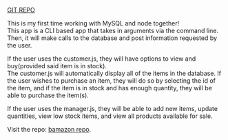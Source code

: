 <a href="https://github.com/Chaelor/bamazon">GIT REPO</a>

This is my first time working with MySQL and node together!<br>
This app is a CLI based app that takes in arguments via the command line. Then, it will make calls to the database and post information requested by the user. <br>

If the user uses the customer.js, they will have options to view and buy(provided said item is in stock).<br>
The customer.js will automatically display all of the items in the database. If the user wishes to purchase an item, they will do so by selecting the id of the item, and if the item is in stock and has enough quantity, they will be able to purchase the item(s).<br>

If the user uses the manager.js, they will be able to add new items, update quantities, view low stock items, and view all products available for sale. 


Visit the repo: <a href="https://github.com/Chaelor/bamazon">bamazon repo</a>.
